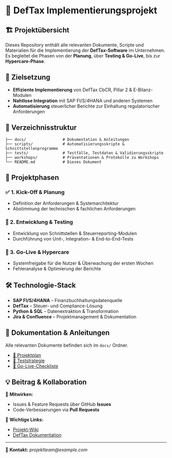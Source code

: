 # 📌 DefTax Implementierungsprojekt

## 🏗 Projektübersicht
Dieses Repository enthält alle relevanten Dokumente, Scripte und Materialien für die Implementierung der **DefTax-Software** im Unternehmen. Es begleitet die Phasen von der **Planung**, über **Testing & Go-Live**, bis zur **Hypercare-Phase**.

## 🚀 Zielsetzung
- **Effiziente Implementierung** von DefTax CbCR, Pillar 2 & E-Bilanz-Modulen
- **Nahtlose Integration** mit SAP FI/S/4HANA und anderen Systemen
- **Automatisierung** steuerlicher Berichte zur Einhaltung regulatorischer Anforderungen

## 📁 Verzeichnisstruktur
```
├── docs/                # Dokumentation & Anleitungen
├── scripts/             # Automatisierungsskripte & Schnittstellenprogramme
├── tests/               # Testfälle, Testdaten & Validierungsskripte
├── workshops/           # Präsentationen & Protokolle zu Workshops
└── README.md            # Dieses Dokument
```

## 📅 Projektphasen
### ✅ 1. Kick-Off & Planung
- Definition der Anforderungen & Systemarchitektur
- Abstimmung der technischen & fachlichen Anforderungen

### 🚧 2. Entwicklung & Testing
- Entwicklung von Schnittstellen & Steuerreporting-Modulen
- Durchführung von Unit-, Integration- & End-to-End-Tests

### 🚀 3. Go-Live & Hypercare
- Systemfreigabe für die Nutzer & Überwachung der ersten Wochen
- Fehleranalyse & Optimierung der Berichte

## 🛠 Technologie-Stack
- **SAP FI/S/4HANA** – Finanzbuchhaltungsdatenquelle
- **DefTax** – Steuer- und Compliance-Lösung
- **Python & SQL** – Datenextraktion & Transformation
- **Jira & Confluence** – Projektmanagement & Dokumentation

## 📖 Dokumentation & Anleitungen
Alle relevanten Dokumente befinden sich im `docs/` Ordner.
- [📄 Projektplan](docs/Projektplan.pdf)
- [📝 Teststrategie](docs/Teststrategie.md)
- [📑 Go-Live-Checkliste](docs/GoLiveCheckliste.md)

## 💡 Beitrag & Kollaboration
👥 **Mitwirken:**
- Issues & Feature Requests über GitHub **Issues**
- Code-Verbesserungen via **Pull Requests**

🔗 **Wichtige Links:**
- [Projekt-Wiki](https://github.com/your-repo/wiki)
- [DefTax Dokumentation](https://defTax.com/docs)

---
📩 **Kontakt:** _projektteam@example.com_


